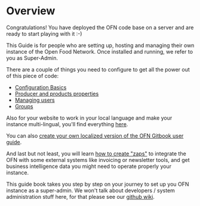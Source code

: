 # Overview

Congratulations! You have deployed the OFN code base on a server and are ready to start playing with it :-\)

This Guide is for people who are setting up, hosting and managing their own instance of the Open Food Network. Once installed and running, we refer to you as Super-Admin.

There are a couple of things you need to configure to get all the power out of this piece of code:

* [Configuration Basics](ofn-platform-configuration/)
* [Producer and products properties](producer-and-product-properties.md)
* [Managing users](managing-users.md)
* [Groups](groups.md)

Also for your website to work in your local language and make your instance multi-lingual, you'll find everything [here](translate-in-your-own-language/).

You can also [create your own localized version of the OFN Gitbook user guide](set-up-your-user-guide.md).

And last but not least, you will learn [how to create "zaps"](integrations-and-business-intelligence/) to integrate the OFN with some external systems like invoicing or newsletter tools, and get business intelligence data you might need to operate properly your instance.

This guide book takes you step by step on your journey to set up you OFN instance as a super-admin. We won't talk about developers / system administration stuff here, for that please see our [github wiki](https://github.com/openfoodfoundation/openfoodnetwork/wiki).

